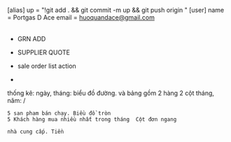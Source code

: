 ######


[alias]
	up = "!git add . && git commit -m up && git push origin "
[user]
	name = Portgas D Ace
	email = huoquandace@gmail.com


######


- GRN ADD
- SUPPLIER QUOTE

- sale order list action
- 

thống kê:
	ngày, tháng: biểu đồ đường. và bảng gồm 2 hàng 2 cột
	tháng, năm: \/

	5 san pham bán chạy. Biều đồ tròn
	5 Khách hàng mua nhiều nhất trong tháng  Cột đơn ngang

	nhà cung cấp. Tiền
